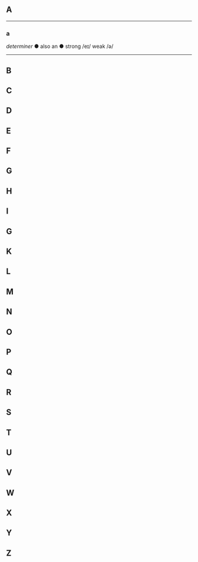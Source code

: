 ## A

---

### a

*determiner*   ●   also an   ●   strong /eɪ/ weak /ə/

---

## B

## C

## D

## E

## F

## G

## H

## I

## G

## K

## L

## M

## N

## O

## P

## Q

## R

## S

## T

## U

## V

## W

## X

## Y

## Z
